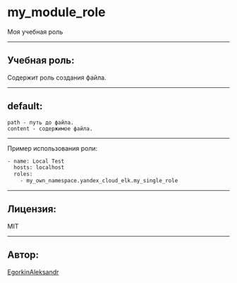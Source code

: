 # my_module_role 

Моя учебная роль

---
Учебная роль:
----------

Содержит роль создания файла.

---

default:
------------
    path - путь до файла.
    content - содержимое файла. 


---
Пример использования роли:


```bash
- name: Local Test
  hosts: localhost
  roles:
    - my_own_namespace.yandex_cloud_elk.my_single_role
```

---

Лицензия:
------


MIT

---
Автор:
------
[EgorkinAleksandr](https://github.com/sash3939) 
